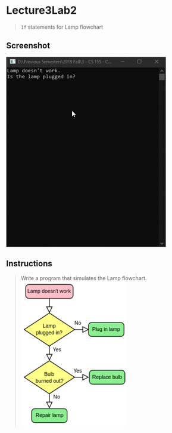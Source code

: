 # Lecture3Lab2
> <code>If</code> statements for Lamp flowchart

## Screenshot
![screenshot](Lecture3Lab2.gif)

## Instructions
> Write a program that simulates the Lamp flowchart.
![screenshot](LampFlowchart.png)